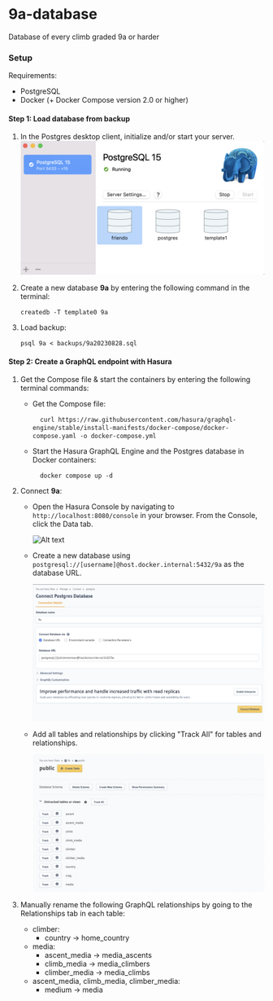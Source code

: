 # 9a-database

Database of every climb graded 9a or harder

<h3>Setup</h3>
Requirements:

- PostgreSQL
- Docker (+ Docker Compose version 2.0 or higher)

<h4>Step 1: Load database from backup</h4>

1.  In the Postgres desktop client, initialize and/or start your server.
    ![Alt text](unnamed.png "Title")
2.  Create a new database **9a** by entering the following command in the terminal:

        createdb -T template0 9a

3.  Load backup:

        psql 9a < backups/9a20230828.sql

<h4>Step 2: Create a GraphQL endpoint with Hasura</h4>

1.  Get the Compose file & start the containers by entering the following terminal commands:

    - Get the Compose file:

            curl https://raw.githubusercontent.com/hasura/graphql-engine/stable/install-manifests/docker-compose/docker-compose.yaml -o docker-compose.yml

    - Start the Hasura GraphQL Engine and the Postgres database in Docker containers:

            docker compose up -d

2.  Connect **9a**:

    - Open the Hasura Console by navigating to `http://localhost:8080/console` in your browser. From the Console, click the Data tab.

      ![Alt text](https://hasura.io/docs/assets/images/connect-db-console-d08a940e3d5f1f710ba1c83383920b77.png)

    - Create a new database using `postgresql://[username]@host.docker.internal:5432/9a` as the database URL.

      ![Alt text](screenshot1.png "Title")

    - Add all tables and relationships by clicking "Track All" for tables and relationships.

      ![Alt text](screenshot3.png "Title")

3.  Manually rename the following GraphQL relationships by going to the Relationships tab in each table:

    - climber:
      - country -> home_country
    - media:
      - ascent_media -> media_ascents
      - climb_media -> media_climbers
      - climber_media -> media_climbs
    - ascent_media, climb_media, climber_media:
      - medium -> media
